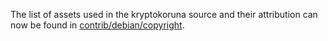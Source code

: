 The list of assets used in the kryptokoruna source and their attribution can now be found in [contrib/debian/copyright](../contrib/debian/copyright).
